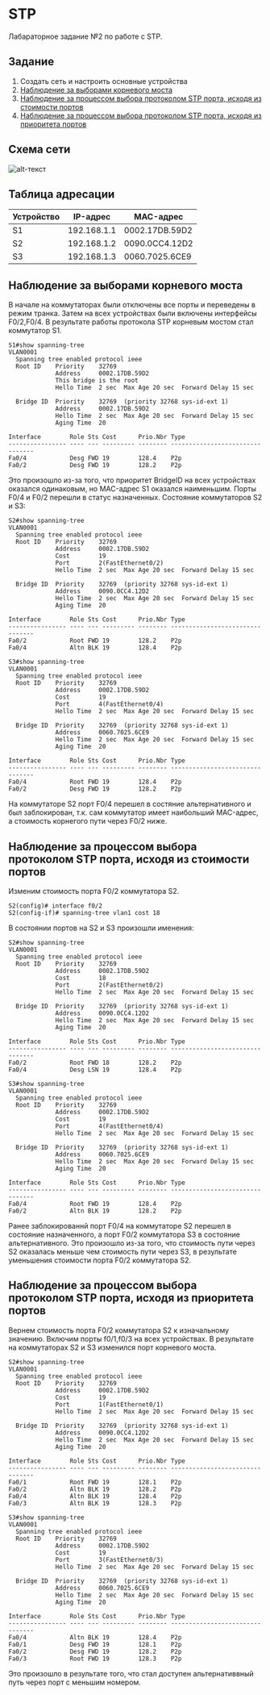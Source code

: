 # STP
Лабараторное задание №2 по работе с STP.

## Задание
1. Создать сеть и настроить основные устройства
2. [Наблюдение за выборами корневого моста](#chapter-0)
3. [Наблюдение за процессом выбора протоколом STP порта, исходя из стоимости портов](#chapter-1)
4. [Наблюдение за процессом выбора протоколом STP порта, исходя из приоритета портов](#chapter-2)

## Схема сети
![alt-текст](https://github.com/Thor-VR4/CCNA/blob/master/HomeWork/%232%20STP/STP.png "Стенд №2")

## Таблица адресации

Устройство | IP-адрес | MAC-адрес
--- | --- | ---
S1 | 192.168.1.1 | 0002.17DB.59D2
S2 | 192.168.1.2 | 0090.0CC4.12D2
S3 | 192.168.1.3 | 0060.7025.6CE9

<a id="chapter-0"></a>
## Наблюдение за выборами корневого моста

В начале на коммутаторах были отключены все порты и переведены в режим транка. Затем на всех устройствах были включены интерфейсы F0/2,F0/4.
В результате работы протокола STP корневым мостом стал коммутатор S1.
```
S1#show spanning-tree 
VLAN0001
  Spanning tree enabled protocol ieee
  Root ID    Priority    32769
             Address     0002.17DB.59D2
             This bridge is the root
             Hello Time  2 sec  Max Age 20 sec  Forward Delay 15 sec

  Bridge ID  Priority    32769  (priority 32768 sys-id-ext 1)
             Address     0002.17DB.59D2
             Hello Time  2 sec  Max Age 20 sec  Forward Delay 15 sec
             Aging Time  20

Interface        Role Sts Cost      Prio.Nbr Type
---------------- ---- --- --------- -------- --------------------------------
Fa0/4            Desg FWD 19        128.4    P2p
Fa0/2            Desg FWD 19        128.2    P2p	
```
Это произошло из-за того, что приоритет BridgeID на всех устройствах оказался одинаковым, но MAC-адрес S1 оказался наименьшим.
Порты F0/4 и F0/2 перешли в статус назначенных.
Состояние коммутаторов S2 и S3:
```
S2#show spanning-tree 
VLAN0001
  Spanning tree enabled protocol ieee
  Root ID    Priority    32769
             Address     0002.17DB.59D2
             Cost        19
             Port        2(FastEthernet0/2)
             Hello Time  2 sec  Max Age 20 sec  Forward Delay 15 sec

  Bridge ID  Priority    32769  (priority 32768 sys-id-ext 1)
             Address     0090.0CC4.12D2
             Hello Time  2 sec  Max Age 20 sec  Forward Delay 15 sec
             Aging Time  20

Interface        Role Sts Cost      Prio.Nbr Type
---------------- ---- --- --------- -------- --------------------------------
Fa0/2            Root FWD 19        128.2    P2p
Fa0/4            Altn BLK 19        128.4    P2p
```
```
S3#show spanning-tree 
VLAN0001
  Spanning tree enabled protocol ieee
  Root ID    Priority    32769
             Address     0002.17DB.59D2
             Cost        19
             Port        4(FastEthernet0/4)
             Hello Time  2 sec  Max Age 20 sec  Forward Delay 15 sec

  Bridge ID  Priority    32769  (priority 32768 sys-id-ext 1)
             Address     0060.7025.6CE9
             Hello Time  2 sec  Max Age 20 sec  Forward Delay 15 sec
             Aging Time  20

Interface        Role Sts Cost      Prio.Nbr Type
---------------- ---- --- --------- -------- --------------------------------
Fa0/4            Root FWD 19        128.4    P2p
Fa0/2            Desg FWD 19        128.2    P2p
```
На коммутаторе S2 порт F0/4 перешел в состяние альтернативного и был заблокирован, т.к. сам коммутатор имеет наибольший MAC-адрес, а стоимость корнегого пути через F0/2 ниже.

<a id="chapter-1"></a>
## Наблюдение за процессом выбора протоколом STP порта, исходя из стоимости портов

Изменим стоимость порта F0/2 коммутатора S2.
```
S2(config)# interface f0/2
S2(config-if)# spanning-tree vlan1 cost 18
```
В состоянии портов на S2 и S3 произошли именения:
```
S2#show spanning-tree 
VLAN0001
  Spanning tree enabled protocol ieee
  Root ID    Priority    32769
             Address     0002.17DB.59D2
             Cost        18
             Port        2(FastEthernet0/2)
             Hello Time  2 sec  Max Age 20 sec  Forward Delay 15 sec

  Bridge ID  Priority    32769  (priority 32768 sys-id-ext 1)
             Address     0090.0CC4.12D2
             Hello Time  2 sec  Max Age 20 sec  Forward Delay 15 sec
             Aging Time  20

Interface        Role Sts Cost      Prio.Nbr Type
---------------- ---- --- --------- -------- --------------------------------
Fa0/2            Root FWD 18        128.2    P2p
Fa0/4            Desg LSN 19        128.4    P2p
```
```
S3#show spanning-tree 
VLAN0001
  Spanning tree enabled protocol ieee
  Root ID    Priority    32769
             Address     0002.17DB.59D2
             Cost        19
             Port        4(FastEthernet0/4)
             Hello Time  2 sec  Max Age 20 sec  Forward Delay 15 sec

  Bridge ID  Priority    32769  (priority 32768 sys-id-ext 1)
             Address     0060.7025.6CE9
             Hello Time  2 sec  Max Age 20 sec  Forward Delay 15 sec
             Aging Time  20

Interface        Role Sts Cost      Prio.Nbr Type
---------------- ---- --- --------- -------- --------------------------------
Fa0/4            Root FWD 19        128.4    P2p
Fa0/2            Altn BLK 19        128.2    P2p
```
Ранее заблокированнй порт F0/4 на коммутаторе S2 перешел в состояние назначенного, а порт F0/2 коммутатора S3 в состояние альтернативного.
Это произошло из-за того, что стоимость пути через S2 оказалась меньше чем стоимость пути через S3, в результате уменьшения стоимости порта F0/2 коммутатора S2.

<a id="chapter-2"></a>
## Наблюдение за процессом выбора протоколом STP порта, исходя из приоритета портов

Вернем стоимость порта F0/2 коммутатора S2 к изначальному значению. Включим порты f0/1,f0/3 на всех устройствах.
В результате на коммутаторах S2 и S3 изменился порт корневого моста.
```
S2#show spanning-tree 
VLAN0001
  Spanning tree enabled protocol ieee
  Root ID    Priority    32769
             Address     0002.17DB.59D2
             Cost        19
             Port        1(FastEthernet0/1)
             Hello Time  2 sec  Max Age 20 sec  Forward Delay 15 sec

  Bridge ID  Priority    32769  (priority 32768 sys-id-ext 1)
             Address     0090.0CC4.12D2
             Hello Time  2 sec  Max Age 20 sec  Forward Delay 15 sec
             Aging Time  20

Interface        Role Sts Cost      Prio.Nbr Type
---------------- ---- --- --------- -------- --------------------------------
Fa0/1            Root FWD 19        128.1    P2p
Fa0/2            Altn BLK 19        128.2    P2p
Fa0/4            Altn BLK 19        128.4    P2p
Fa0/3            Altn BLK 19        128.3    P2p
```
```
S3#show spanning-tree 
VLAN0001
  Spanning tree enabled protocol ieee
  Root ID    Priority    32769
             Address     0002.17DB.59D2
             Cost        19
             Port        3(FastEthernet0/3)
             Hello Time  2 sec  Max Age 20 sec  Forward Delay 15 sec

  Bridge ID  Priority    32769  (priority 32768 sys-id-ext 1)
             Address     0060.7025.6CE9
             Hello Time  2 sec  Max Age 20 sec  Forward Delay 15 sec
             Aging Time  20

Interface        Role Sts Cost      Prio.Nbr Type
---------------- ---- --- --------- -------- --------------------------------
Fa0/4            Altn BLK 19        128.4    P2p
Fa0/1            Desg FWD 19        128.1    P2p
Fa0/2            Desg FWD 19        128.2    P2p
Fa0/3            Root FWD 19        128.3    P2p
```
Это произошло в результате того, что стал доступен альтернативвный путь через порт с меньшим номером.